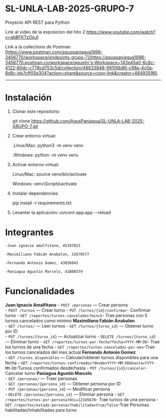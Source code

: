 # SL-UNLA-LAB-2025-GRUPO-7

Proyecto API REST para Python

Link al video de la exposicion del hito 2
https://www.youtube.com/watch?v=qbBFKTzOpJI

Link a la collections de Postman
[https://www.postman.com/aguspaniagua1998-3456770/workspace/endpoints-grupo-7](https://aguspaniagua1998-3456770.postman.co/workspace/agustin's-Workspace~143e45a0-6c8c-4122-80dc-c778cd753c5d/collection/48633848-99106b86-c98a-4c0a-8d8c-bb7cff05e304?action=share&source=copy-link&creator=48493596)

---

# Instalación

1. Clonar este repositorio:

   git clone https://github.com/AgusPaniagua/SL-UNLA-LAB-2025-GRUPO-7.git

2. Crear entorno virtual:

    .Linux/Mac:
        python3 -m venv venv

    .Windows:
        python -m venv venv

3. Activar entorno virtual:

    Linux/Mac:
        source venv/bin/activate

    Windows:
        venv\Scripts\activate

4. Instalar dependencias:

    pip install -r requirements.txt

5. Levantar la aplicación:
    uvicorn app:app --reload

# Integrantes

    -Juan ignacio amalfitano, 45397013

    -Maximiliano Fabián Anabalon, 32670577

    -Fernando Antonio Gomez, 43036843

    -Paniagua Agustin Marcelo, 41080379

# Funcionalidades

**Juan Ignacio Amalfitano** 
    - `POST /personas` — Crear persona  
    - `POST /turnos` — Crear turno
    - `PUT /turnos/{id}/confirmar`- Confirmar turno
    - `GET /reportes/turnos-cancelados?min=5`- Trae personas con 5 turnos cancelados como mínimo
**Maximiliano Fabián Anabalon**  
    - `GET /turnos/` — Leer turnos 
    - `GET /turnos/{turno_id}` — Obtener turno por ID  
    - `PUT /turnos/{turno_id}` — Actualizar turno
    - `DELETE /turnos/{turno_id}` — Eliminar turno
    - `GET /reportes/turnos-por-fecha?fecha=YYYY-MM-DD`- Trae los turnos de una fecha
    - `GET /reportes/turnos-cancelados-por-mes`-Trae los turnos cancelados del mes actual
**Fernando Antonio Gomez**  
    - `GET /turnos_disponibles` — Calcular/obtener turnos disponibles para una fecha
    - `GET /reportes/turnos-confirmados?desde=YYYY-MM-DD&hasta=YYYY-MM-DD`-Turnos confirmados desde/hasta
    - `PUT /turnos/{id}/cancelar`- Cancelar turno
**Paniagua Agustín Marcelo**  
    - `GET /personas/` — Traer personas  
    - `GET /personas/{persona_id}` — Obtener persona por ID  
    - `PUT /personas/{persona_id}` — Modificar persona  
    - `DELETE /personas/{persona_id}` — Eliminar persona
    - `GET /reportes/turnos-por-persona?dni=12345678`- Trae turnos de una persona
    - `GET /reportes/estado-personas?habilitada=true/false`-Trae Personas habilitadas/inhabilitadas para turno
